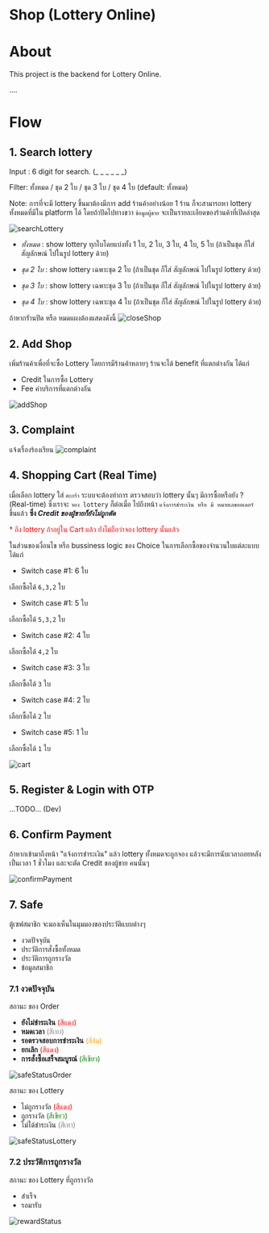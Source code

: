 # Shop (Lottery Online)

# About

This project is the backend for Lottery Online.

....

# Flow

## 1. Search lottery

Input : 6 digit for search. (\_ \_ \_ \_ \_ \_)

Filter: ทั้งหมด / ชุด 2 ใบ / ชุด 3 ใบ / ชุด 4 ใบ (default: ทั้งหมด)

Note: การที่จะมี lottery ขึ้นมาต้องมีการ add ร้านค้าอย่างน้อย 1 ร้าน ก็จะสามารถหา lottery ทั้งหมดที่มีใน platform ได้ โดยถ้าปัดไปทางขวา `ข้อมูลผู้ขาย` จะเป็นรายละเอียดของร้านค้าที่เปิดล่าสุด

![searchLottery](./images/searchLottery.png)

- _ทั้งหมด_ : show lottery ทุกใบโดยแบ่งทั้ง 1 ใบ, 2 ใบ, 3 ใบ, 4 ใบ, 5 ใบ (ถ้าเป็นชุด ก็ใส่ สัญลักษณ์ ไปในรูป lottery ด้วย)

- _ชุด 2 ใบ_ : show lottery เฉพาะชุด 2 ใบ (ถ้าเป็นชุด ก็ใส่ สัญลักษณ์ ไปในรูป lottery ด้วย)

- _ชุด 3 ใบ_ : show lottery เฉพาะชุด 3 ใบ (ถ้าเป็นชุด ก็ใส่ สัญลักษณ์ ไปในรูป lottery ด้วย)

- _ชุด 4 ใบ_ : show lottery เฉพาะชุด 4 ใบ (ถ้าเป็นชุด ก็ใส่ สัญลักษณ์ ไปในรูป lottery ด้วย)

ถ้าหากรัานปิด หรือ หมดแผงต้องแสดงดังนี้
![closeShop](./images/closeShop.png)

## 2. Add Shop

เพิ่มร้านค้าเพื่อที่จะซื้อ Lottery โดยการมีร้านค้าหลายๆ ร้านจะได้ benefit ที่แตกต่างกัน ได้แก่

- Credit ในการซื้อ Lottery
- Fee ค่าบริการที่แตกต่างกัน

![addShop](./images/addShop.png)

## 3. Complaint

แจ้งเรื่องร้องเรียน
![complaint](./images/complaint.png)

## 4. Shopping Cart (Real Time)

เมื่อเลือก lottery ใส่ `ตะกร้า` ระบบจะต้องทำการ ตรวจสอบว่า lottery นั้นๆ มีการซื้อหรือยัง ? (Real-time) ซึ่งเราจะ `จอง lottery` ก็ต่อเมื่อ ไปถึงหน้า `แจ้งการชำระเงิน หรือ มี หมายเลขออเดอร์` ขึ้นแล้ว **ซึ่ง _Credit ของผู้ขายก็ยังไม่ถูกตัด_**

<span style="color:red">\* ถึง lottery ถ้าอยู่ใน Cart แล้ว ยังไม่ถือว่าจอง lottery นั้นแล้ว</span>

ในส่วนของเงื่อนไข หรือ bussiness logic ของ Choice ในการเลือกซื้อของจำนวนใบแต่ละแบบ ได้แก่

- Switch case #1: 6 ใบ

เลือกซื้อได้ `6,3,2` ใบ

- Switch case #1: 5 ใบ

เลือกซื้อได้ `5,3,2` ใบ

- Switch case #2: 4 ใบ

เลือกซื้อได้ `4,2` ใบ

- Switch case #3: 3 ใบ

เลือกซื้อได้ `3` ใบ

- Switch case #4: 2 ใบ

เลือกซื้อได้ `2` ใบ

- Switch case #5: 1 ใบ

เลือกซื้อได้ `1` ใบ

![cart](./images/cart.png)

## 5. Register & Login with OTP

...TODO... (Dev)

## 6. Confirm Payment

ถ้าหากเข้ามาถึงหน้า "แจ้งการชำระเงิน" แล้ว lottery ทั้งหมดจะถูกจอง แล้วจะมีการนับเวลาถอยหลังเป็นเวลา 1 ชั่วโมง และจะตัด Credit ของผู้ขาย คนนั้นๆ

![confirmPayment](./images/confirmPayment.png)

## 7. Safe

ตู้เซฟสมาชิก จะมองเห็นในมุมมองของประวัติแบบต่างๆ

- งวดปัจจุบัน
- ประวัติการสั่งซื้อทั้งหมด
- ประวัติการถูกรางวัล
- ข้อมูลสมาชิก

### 7.1 งวดปัจจุบัน

สถานะ ของ Order

- **ยังไม่ชำระเงิน** <span style="color:red">(สีแดง)</span>
- **หมดเวลา** <span style="color:gray">(สีเทา)</span>
- **รอตรวจสอบการชำระเงิน** <span style="color:orange">(สีส้ม)</span>
- **ยกเลิก** <span style="color:red">(สีแดง)</span>
- **การสั่งซื้อเสร็จสมบูรณ์** <span style="color:green">(สีเขียว)</span>

![safeStatusOrder](./images/safeStatusOrder.png)

สถานะ ของ Lottery

- ไม่ถูกรางวัล <span style="color:red">(สีแดง)</span>
- ถูกรางวัล <span style="color:green">(สีเขียว)</span>
- ไม่ได้ชำระเงิน <span style="color:gray">(สีเทา)</span>

![safeStatusLottery](./images/safeStatusLottery.png)

### 7.2 ประวัติการถูกรางวัล

สถานะ ของ Lottery ที่ถูกรางวัล

- สำเร็จ
- รอมารับ

![rewardStatus](./images/rewardStatus.png)
